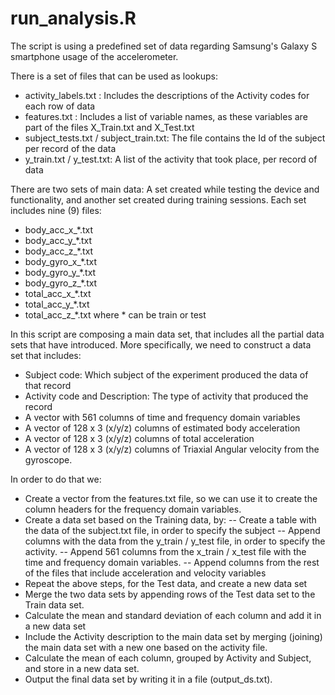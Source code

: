 run_analysis.R
===================

The script is using a predefined set of data regarding Samsung's Galaxy S smartphone usage of the accelerometer.

There is a set of files that can be used as lookups:
 - activity_labels.txt :  Includes the descriptions of the Activity codes for each row of data
 - features.txt : Includes a list of variable names, as these variables are part of the files X_Train.txt and X_Test.txt
 - subject_tests.txt / subject_train.txt: The file contains the Id of the subject per record of the data
 - y_train.txt / y_test.txt: A list of the activity that took place, per record of data
 
There are two sets of main data:  A set created while testing the device and functionality, and another set created
during training sessions.  Each set includes nine (9) files:
 - body_acc_x_*.txt
 - body_acc_y_*.txt
 - body_acc_z_*.txt
 - body_gyro_x_*.txt
 - body_gyro_y_*.txt
 - body_gyro_z_*.txt
 - total_acc_x_*.txt
 - total_acc_y_*.txt
 - total_acc_z_*.txt
where * can be train or test

In this script are composing a main data set, that includes all the partial data sets that have introduced.
More specifically, we need to construct a data set that includes:
 - Subject code:  Which subject of the experiment produced the data of that record
 - Activity code and Description:  The type of activity that produced the record
 - A vector with 561 columns of time and frequency domain variables
 - A vector of 128 x 3 (x/y/z) columns of estimated body acceleration  
 - A vector of 128 x 3 (x/y/z) columns of total acceleration  
 - A vector of 128 x 3 (x/y/z) columns of Triaxial Angular velocity from the gyroscope.
 
In order to do that we:
 - Create a vector from the features.txt file, so we can use it to create the column headers for the frequency domain variables.
 - Create a data set based on the Training data, by:
   -- Create a table with the data of the subject.txt file, in order to specify the subject
   -- Append columns with the data from the y_train / y_test file, in order to specify the activity.
   -- Append 561 columns from the x_train / x_test file with the time and frequency domain variables.
   -- Append columns from the rest of the files that include acceleration and velocity variables
 - Repeat the above steps, for the Test data, and create a new data set
 - Merge the two data sets by appending rows of the Test data set to the Train data set.
 - Calculate the mean and standard deviation of each column and add it in a new data set
 - Include the Activity description to the main data set by merging (joining) the main data set with 
   a new one based on the activity file.
 - Calculate the mean of each column, grouped by Activity and Subject, and store in a new data set.
 - Output the final data set by writing it in a file (output_ds.txt).
 